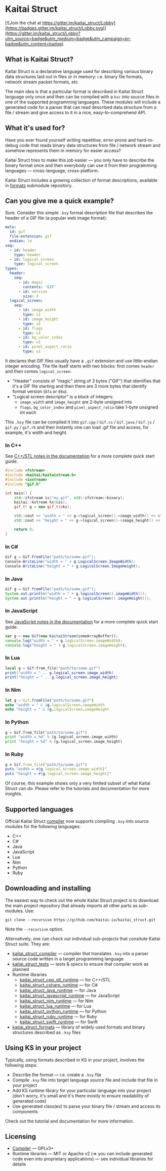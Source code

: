 # Kaitai Struct

[![Join the chat at https://gitter.im/kaitai_struct/Lobby](https://badges.gitter.im/kaitai_struct/Lobby.svg)](https://gitter.im/kaitai_struct/Lobby?utm_source=badge&utm_medium=badge&utm_campaign=pr-badge&utm_content=badge)

## What is Kaitai Struct?

Kaitai Struct is a declarative language used for describing various
binary data structures laid out in files or in memory: i.e. binary
file formats, network stream packet formats, etc.

The main idea is that a particular format is described in Kaitai
Struct language only once and then can be compiled with a `ksc` into
source files in one of the supported programming languages. These
modules will include a generated code for a parser that can read
described data structure from a file / stream and give access to it in
a nice, easy-to-comprehend API.

## What it's used for?

Have you ever found yourself writing repetitive, error-prone and
hard-to-debug code that reads binary data structures from file /
network stream and somehow represents them in memory for easier
access?

Kaitai Struct tries to make this job easier — you only have to
describe the binary format once and then everybody can use it from their
programming languages — cross-language, cross-platform.

Kaitai Struct includes a growing collection of format descriptions,
available in
[formats](https://github.com/kaitai-io/kaitai_struct_formats)
submodule repository.

## Can you give me a quick example?

Sure. Consider this simple `.ksy` format description file that
describes the header of a GIF file (a popular web image format):

```yaml
meta:
  id: gif
  file-extension: gif
  endian: le
seq:
  - id: header
    type: header
  - id: logical_screen
    type: logical_screen
types:
  header:
    seq:
      - id: magic
        contents: 'GIF'
      - id: version
        size: 3
  logical_screen:
    seq:
      - id: image_width
        type: u2
      - id: image_height
        type: u2
      - id: flags
        type: u1
      - id: bg_color_index
        type: u1
      - id: pixel_aspect_ratio
        type: u1
```

It declares that GIF files usually have a `.gif` extension and use
little-endian integer encoding. The file itself starts with two
blocks: first comes `header` and then comes `logical_screen`:

* "Header" consists of "magic" string of 3 bytes ("GIF") that
  identifies that it's a GIF file starting and then there are 3 more
  bytes that identify format version (`87a` or `89a`).
* "Logical screen descriptor" is a block of integers:
  * `image_width` and `image_height` are 2-byte unsigned ints
  * `flags`, `bg_color_index` and `pixel_aspect_ratio` take 1-byte
    unsigned int each

This `.ksy` file can be compiled it into `gif.cpp` / `Gif.cs` / `Gif.java` /
`Gif.js` / `gif.py` / `gif.rb` and then instantly one can load .gif
file and access, for example, it's width and height.

### In C++

See [C++/STL notes in the documentation](http://doc.kaitai.io/lang_cpp_stl.html) for a more complete quick start guide.

```cpp
#include <fstream>
#include <kaitai/kaitaistream.h>
#include <iostream>
#include "gif.h"

int main() {
    std::ifstream is("my.gif", std::ifstream::binary);
    kaitai::kstream ks(&is);
    gif_t* g = new gif_t(&ks);

    std::cout << "width = " << g->logical_screen()->image_width() << std::endl;
    std::cout << "height = " << g->logical_screen()->image_height() << std::endl;

    return 0;
}
```

### In C\#

```cs
Gif g = Gif.FromFile("path/to/some.gif");
Console.WriteLine("width = " + g.LogicalScreen.ImageWidth);
Console.WriteLine("height = " + g.LogicalScreen.ImageHeight);
```

### In Java

```java
Gif g = Gif.fromFile("path/to/some.gif");
System.out.println("width = " + g.logicalScreen().imageWidth());
System.out.println("height = " + g.logicalScreen().imageHeight());
```

### In JavaScript

See [JavaScript notes in the documentation](http://doc.kaitai.io/lang_javascript.html) for a more complete quick start guide.

```javascript
var g = new Gif(new KaitaiStream(someArrayBuffer));
console.log("width = " + g.logicalScreen.imageWidth);
console.log("height = " + g.logicalScreen.imageHeight);
```

### In Lua

```lua
local g = Gif:from_file("path/to/some.gif")
print("width = " .. g.logical_screen.image_width)
print("height = " .. g.logical_screen.image_height)
```

### In Nim
```nim
let g = Gif.fromFile("path/to/some.gif")
echo "width = " & $g.logicalScreen.imageWidth
echo "height = " & $g.logicalScreen.imageHeight
```

### In Python

```python
g = Gif.from_file("path/to/some.gif")
print "width = %d" % (g.logical_screen.image_width)
print "height = %d" % (g.logical_screen.image_height)
```

### In Ruby

```ruby
g = Gif.from_file("path/to/some.gif")
puts "width = #{g.logical_screen.image_width}"
puts "height = #{g.logical_screen.image_height}"
```

Of course, this example shows only a very limited subset of what Kaitai
Struct can do. Please refer to the tutorials and documentation for
more insights.

## Supported languages

Official Kaitai Struct [compiler] now supports compiling `.ksy` into
source modules for the following languages:

* C++
* C#
* Java
* JavaScript
* Lua
* Nim
* Python
* Ruby

## Downloading and installing

The easiest way to check out the whole Kaitai Struct project is to
download the main project repository that already imports all other parts
as sub-modules. Use:

    git clone --recursive https://github.com/kaitai-io/kaitai_struct.git

Note the `--recursive` option.

Alternatively, one can check out individual sub-projects that
consitute Kaitai Struct suite. They are:

* [kaitai_struct_compiler](https://github.com/kaitai-io/kaitai_struct_compiler) — compiler that translates `.ksy` into a parser source code written in a target programming language
* [kaitai_struct_tests](https://github.com/kaitai-io/kaitai_struct_tests) — tests & specs to ensure that compiler work as planned
* Runtime libraries
  * [kaitai_struct_cpp_stl_runtime](https://github.com/kaitai-io/kaitai_struct_cpp_stl_runtime) — for C++/STL
  * [kaitai_struct_csharp_runtime](https://github.com/kaitai-io/kaitai_struct_csharp_runtime) — for C#
  * [kaitai_struct_java_runtime](https://github.com/kaitai-io/kaitai_struct_java_runtime) — for Java
  * [kaitai_struct_javascript_runtime](https://github.com/kaitai-io/kaitai_struct_javascript_runtime) — for JavaScript
  * [kaitai_struct_nim_runtime](https://github.com/kaitai-io/kaitai_struct_nim_runtime) — for Nim
  * [kaitai_struct_lua_runtime](https://github.com/kaitai-io/kaitai_struct_lua_runtime) — for Lua
  * [kaitai_struct_python_runtime](https://github.com/kaitai-io/kaitai_struct_python_runtime) — for Python
  * [kaitai_struct_ruby_runtime](https://github.com/kaitai-io/kaitai_struct_ruby_runtime) — for Ruby
  * [kaitai_struct_swift_runtime](https://github.com/kaitai-io/kaitai_struct_swift_runtime) — for Swift
* [kaitai_struct_formats](https://github.com/kaitai-io/kaitai_struct_formats)
  — library of widely used formats and binary structures described as
  `.ksy` files

## Using KS in your project

Typically, using formats described in KS in your project, involves the
following steps:

* Describe the format — i.e. create a `.ksy` file
* Compile `.ksy` file into target language source file and include
  that file in your project
* Add KS runtime library for your particular language into your
  project (don't worry, it's small and it's there mostly to ensure
  readability of generated code)
* Use generated class(es) to parse your binary file / stream and
  access its components

Check out the tutorial and documentation for more information.

## Licensing

* [Compiler] — GPLv3+
* Runtime libraries — MIT or Apache v2 (=> you can include generated
  code even into proprietary applications) — see individual libraries
  for details

[compiler]: https://github.com/kaitai-io/kaitai_struct_compiler
